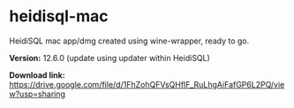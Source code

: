 # heidisql-mac
HeidiSQL mac app/dmg created using wine-wrapper, ready to go.

**Version:** 12.6.0 (update using updater within HeidiSQL)

**Download link:**
https://drive.google.com/file/d/1FhZohQFVsQHfIF_RuLhgAiFafGP6L2PQ/view?usp=sharing

